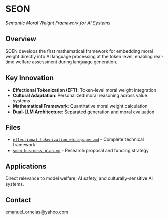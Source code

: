 # SEON
*Semantic Moral Weight Framework for AI Systems*

## Overview
SOEN develops the first mathematical framework for embedding moral weight directly into AI language processing at the token level, enabling real-time welfare assessment during language generation.

## Key Innovation
- **Effectional Tokenization (EFT)**: Token-level moral weight integration
- **Cultural Adaptation**: Personalized moral reasoning across value systems  
- **Mathematical Framework**: Quantitative moral weight calculation
- **Dual-LLM Architecture**: Separated generation and moral evaluation

## Files
- [`effectional_tokenization_whitepaper.md`](effectional_tokenization_whitepaper.md) - Complete technical framework
- [`soen_business_plan.md`](soen_business_plan.md) - Research proposal and funding strategy

## Applications
Direct relevance to model welfare, AI safety, and culturally-sensitive AI systems.

## Contact
emanuel_ornelas@yahoo.com
